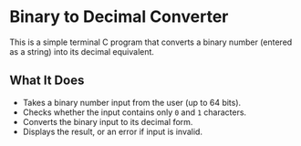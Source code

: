# Binary to Decimal Converter

This is a simple terminal C program that converts a binary number (entered as a string) into its decimal equivalent.

## What It Does

- Takes a binary number input from the user (up to 64 bits).
- Checks whether the input contains only `0` and `1` characters.
- Converts the binary input to its decimal form.
- Displays the result, or an error if input is invalid.
